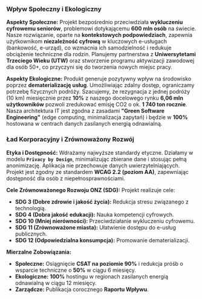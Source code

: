 ### Wpływ Społeczny i Ekologiczny

**Aspekty Społeczne:** Projekt bezpośrednio przeciwdziała **wykluczeniu cyfrowemu seniorów**, problemowi dotykającemu **600 mln osób** na świecie. Nasze rozwiązanie, oparte na **kontekstowych podpowiedziach**, zapewnia użytkownikom **niezależność cyfrową** w kluczowych e-usługach (bankowość, e-urząd), co wzmacnia ich samodzielność i redukuje obciążenie techniczne dla rodzin. Planujemy partnerstwa z **Uniwersytetami Trzeciego Wieku (UTW)** oraz stworzenie programu aktywizacji zawodowej dla osób 50+, co przyczyni się do tworzenia nowych miejsc pracy.

**Aspekty Ekologiczne:** Produkt generuje pozytywny wpływ na środowisko poprzez **dematerializację usług**. Umożliwiając zdalny dostęp, ograniczamy potrzebę fizycznych podróży. Szacujemy, że rezygnacja z jednej podróży (10 km) miesięcznie przez **10%** z naszego docelowego rynku **6,06 mln użytkowników** pozwoli zredukować emisję CO2 o ok. **1 740 ton rocznie**. Nasza architektura IT jest zgodna z zasadami **"Green Software Engineering"** (edge computing, minimalizacja zapytań) i będzie w **100%** hostowana w centrach danych zasilanych energią odnawialną.

### Ład Korporacyjny i Zrównoważony Rozwój

**Etyka i Dostępność:** Wdrażamy najwyższe standardy etyczne. Działamy w modelu **`Privacy by Design`**, minimalizując zbierane dane i stosując pełną anonimizację. Aplikacja nie przechowuje danych uwierzytelniających. Projekt jest zgodny ze standardem **WCAG 2.2 (poziom AA)**, zapewniając dostępność dla osób z niepełnosprawnościami.

**Cele Zrównoważonego Rozwoju ONZ (SDG):** Projekt realizuje cele:
*   **SDG 3 (Dobre zdrowie i jakość życia):** Redukcja stresu związanego z technologią.
*   **SDG 4 (Dobra jakość edukacji):** Nauka kompetencji cyfrowych.
*   **SDG 10 (Mniej nierówności):** Przeciwdziałanie wykluczeniu cyfrowemu.
*   **SDG 11 (Zrównoważone miasta):** Ułatwienie dostępu do e-usług publicznych.
*   **SDG 12 (Odpowiedzialna konsumpcja):** Promowanie dematerializacji.

**Mierzalne Zobowiązania:**
*   **Społeczne:** Osiągnięcie **CSAT na poziomie 90%** i redukcja próśb o wsparcie techniczne o **50%** w ciągu 6 miesięcy.
*   **Ekologiczne:** **100%** hostingu w regionach zasilanych energią odnawialną w ciągu 12 miesięcy.
*   **Zarządcze:** Publikacja corocznego **Raportu Wpływu**.
